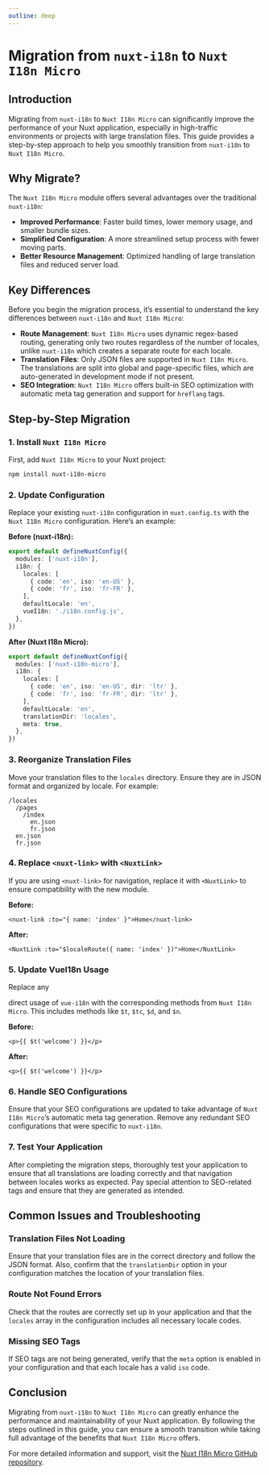 ```yaml
---
outline: deep
---
```


# Migration from `nuxt-i18n` to `Nuxt I18n Micro`

## Introduction

Migrating from `nuxt-i18n` to `Nuxt I18n Micro` can significantly improve the performance of your Nuxt application, especially in high-traffic environments or projects with large translation files. This guide provides a step-by-step approach to help you smoothly transition from `nuxt-i18n` to `Nuxt I18n Micro`.

## Why Migrate?

The `Nuxt I18n Micro` module offers several advantages over the traditional `nuxt-i18n`:

- **Improved Performance**: Faster build times, lower memory usage, and smaller bundle sizes.
- **Simplified Configuration**: A more streamlined setup process with fewer moving parts.
- **Better Resource Management**: Optimized handling of large translation files and reduced server load.

## Key Differences

Before you begin the migration process, it’s essential to understand the key differences between `nuxt-i18n` and `Nuxt I18n Micro`:

- **Route Management**: `Nuxt I18n Micro` uses dynamic regex-based routing, generating only two routes regardless of the number of locales, unlike `nuxt-i18n` which creates a separate route for each locale.
- **Translation Files**: Only JSON files are supported in `Nuxt I18n Micro`. The translations are split into global and page-specific files, which are auto-generated in development mode if not present.
- **SEO Integration**: `Nuxt I18n Micro` offers built-in SEO optimization with automatic meta tag generation and support for `hreflang` tags.

## Step-by-Step Migration

### 1. Install `Nuxt I18n Micro`

First, add `Nuxt I18n Micro` to your Nuxt project:

```bash
npm install nuxt-i18n-micro
```

### 2. Update Configuration

Replace your existing `nuxt-i18n` configuration in `nuxt.config.ts` with the `Nuxt I18n Micro` configuration. Here’s an example:

**Before (nuxt-i18n):**

```typescript
export default defineNuxtConfig({
  modules: ['nuxt-i18n'],
  i18n: {
    locales: [
      { code: 'en', iso: 'en-US' },
      { code: 'fr', iso: 'fr-FR' },
    ],
    defaultLocale: 'en',
    vueI18n: './i18n.config.js',
  },
})
```

**After (Nuxt I18n Micro):**

```typescript
export default defineNuxtConfig({
  modules: ['nuxt-i18n-micro'],
  i18n: {
    locales: [
      { code: 'en', iso: 'en-US', dir: 'ltr' },
      { code: 'fr', iso: 'fr-FR', dir: 'ltr' },
    ],
    defaultLocale: 'en',
    translationDir: 'locales',
    meta: true,
  },
})
```

### 3. Reorganize Translation Files

Move your translation files to the `locales` directory. Ensure they are in JSON format and organized by locale. For example:

```
/locales
  /pages
    /index
      en.json
      fr.json
  en.json
  fr.json
```

### 4. Replace `<nuxt-link>` with `<NuxtLink>`

If you are using `<nuxt-link>` for navigation, replace it with `<NuxtLink>` to ensure compatibility with the new module.

**Before:**

```vue
<nuxt-link :to="{ name: 'index' }">Home</nuxt-link>
```

**After:**

```vue
<NuxtLink :to="$localeRoute({ name: 'index' })">Home</NuxtLink>
```

### 5. Update VueI18n Usage

Replace any

direct usage of `vue-i18n` with the corresponding methods from `Nuxt I18n Micro`. This includes methods like `$t`, `$tc`, `$d`, and `$n`.

**Before:**

```vue
<p>{{ $t('welcome') }}</p>
```

**After:**

```vue
<p>{{ $t('welcome') }}</p>
```

### 6. Handle SEO Configurations

Ensure that your SEO configurations are updated to take advantage of `Nuxt I18n Micro`’s automatic meta tag generation. Remove any redundant SEO configurations that were specific to `nuxt-i18n`.

### 7. Test Your Application

After completing the migration steps, thoroughly test your application to ensure that all translations are loading correctly and that navigation between locales works as expected. Pay special attention to SEO-related tags and ensure that they are generated as intended.

## Common Issues and Troubleshooting

### Translation Files Not Loading

Ensure that your translation files are in the correct directory and follow the JSON format. Also, confirm that the `translationDir` option in your configuration matches the location of your translation files.

### Route Not Found Errors

Check that the routes are correctly set up in your application and that the `locales` array in the configuration includes all necessary locale codes.

### Missing SEO Tags

If SEO tags are not being generated, verify that the `meta` option is enabled in your configuration and that each locale has a valid `iso` code.

## Conclusion

Migrating from `nuxt-i18n` to `Nuxt I18n Micro` can greatly enhance the performance and maintainability of your Nuxt application. By following the steps outlined in this guide, you can ensure a smooth transition while taking full advantage of the benefits that `Nuxt I18n Micro` offers.

For more detailed information and support, visit the [Nuxt I18n Micro GitHub repository](https://github.com/s00d/nuxt-i18n-micro).
